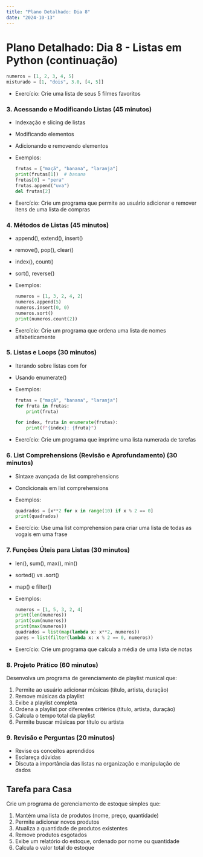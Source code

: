 ```yaml
---
title: "Plano Detalhado: Dia 8"
date: "2024-10-13"
---
```


# Plano Detalhado: Dia 8 - Listas em Python (continuação)

  ```python
  numeros = [1, 2, 3, 4, 5]
  misturado = [1, "dois", 3.0, [4, 5]]
  ```

- Exercício: Crie uma lista de seus 5 filmes favoritos

### 3. Acessando e Modificando Listas (45 minutos)

- Indexação e slicing de listas
- Modificando elementos
- Adicionando e removendo elementos
- Exemplos:

  ```python
  frutas = ["maçã", "banana", "laranja"]
  print(frutas[1])  # banana
  frutas[0] = "pera"
  frutas.append("uva")
  del frutas[2]
  ```

- Exercício: Crie um programa que permite ao usuário adicionar e remover itens de uma lista de compras

### 4. Métodos de Listas (45 minutos)

- append(), extend(), insert()
- remove(), pop(), clear()
- index(), count()
- sort(), reverse()
- Exemplos:

  ```python
  numeros = [1, 3, 2, 4, 2]
  numeros.append(5)
  numeros.insert(0, 0)
  numeros.sort()
  print(numeros.count(2))
  ```

- Exercício: Crie um programa que ordena uma lista de nomes alfabeticamente

### 5. Listas e Loops (30 minutos)

- Iterando sobre listas com for
- Usando enumerate()
- Exemplos:

  ```python
  frutas = ["maçã", "banana", "laranja"]
  for fruta in frutas:
      print(fruta)
  
  for index, fruta in enumerate(frutas):
      print(f"{index}: {fruta}")
  ```

- Exercício: Crie um programa que imprime uma lista numerada de tarefas

### 6. List Comprehensions (Revisão e Aprofundamento) (30 minutos)

- Sintaxe avançada de list comprehensions
- Condicionais em list comprehensions
- Exemplos:

  ```python
  quadrados = [x**2 for x in range(10) if x % 2 == 0]
  print(quadrados)
  ```

- Exercício: Use uma list comprehension para criar uma lista de todas as vogais em uma frase

### 7. Funções Úteis para Listas (30 minutos)

- len(), sum(), max(), min()
- sorted() vs .sort()
- map() e filter()
- Exemplos:

  ```python
  numeros = [1, 5, 3, 2, 4]
  print(len(numeros))
  print(sum(numeros))
  print(max(numeros))
  quadrados = list(map(lambda x: x**2, numeros))
  pares = list(filter(lambda x: x % 2 == 0, numeros))
  ```

- Exercício: Crie um programa que calcula a média de uma lista de notas

### 8. Projeto Prático (60 minutos)

Desenvolva um programa de gerenciamento de playlist musical que:

1. Permite ao usuário adicionar músicas (título, artista, duração)
2. Remove músicas da playlist
3. Exibe a playlist completa
4. Ordena a playlist por diferentes critérios (título, artista, duração)
5. Calcula o tempo total da playlist
6. Permite buscar músicas por título ou artista

### 9. Revisão e Perguntas (20 minutos)

- Revise os conceitos aprendidos
- Esclareça dúvidas
- Discuta a importância das listas na organização e manipulação de dados

## Tarefa para Casa

Crie um programa de gerenciamento de estoque simples que:

1. Mantém uma lista de produtos (nome, preço, quantidade)
2. Permite adicionar novos produtos
3. Atualiza a quantidade de produtos existentes
4. Remove produtos esgotados
5. Exibe um relatório do estoque, ordenado por nome ou quantidade
6. Calcula o valor total do estoque
